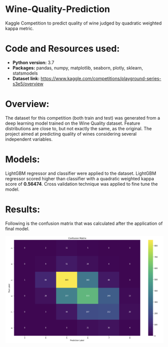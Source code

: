 # Wine-Quality-Prediction
Kaggle Competition to predict quality of wine judged by quadratic weighted kappa metric.

# Code and Resources used:

* **Python version:** 3.7
* **Packages:** pandas, numpy, matplotlib, seaborn, plotly, sklearn, statsmodels
* **Dataset link:** https://www.kaggle.com/competitions/playground-series-s3e5/overview


# Overview:

The dataset for this competition (both train and test) was generated from a deep learning model trained on the Wine Quality dataset. Feature distributions are close to, but not exactly the same, as the original. The project aimed at predicting quality of wines considering several independent variables.

# Models:

LightGBM regressor and classifier were applied to the dataset. LightGBM regressor scored higher than classifier with a quadratic weighted kappa score of **0.56474**. Cross validation technique was applied to fine tune the model.

# Results:
Following is the confusion matrix that was calculated after the application of final model.

 ![Screenshot](ConfusionMatrix.png)


